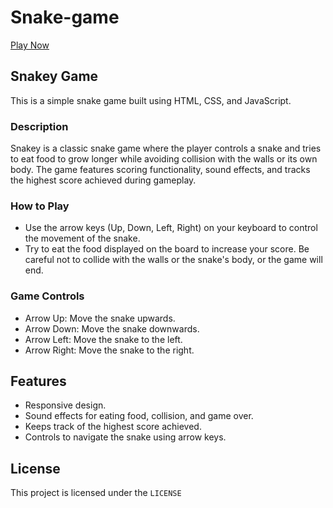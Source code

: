 # Snake-game 
 [Play Now](https://snakey-bc.netlify.app/)


<h2> Snakey Game </h2>
<p> This is a simple snake game built using HTML, CSS, and JavaScript. </p>

<h3> Description </h3>
<p> Snakey is a classic snake game where the player controls a snake and tries to eat food to grow longer while avoiding collision with the walls or its own body. The game features scoring functionality, sound effects, and tracks the highest score achieved during gameplay. </p>
<h3> How to Play </h3>
<ul>
 <li> Use the arrow keys (Up, Down, Left, Right) on your keyboard to control the movement of the snake.</li>

 <li> Try to eat the food displayed on the board to increase your score. Be careful not to collide with the walls or the snake's body, or the game will end.</li>
</ul>

<h3> Game Controls </h3>
<ul> 
<li> Arrow Up: Move the snake upwards.</li>
<li> Arrow Down: Move the snake downwards.</li>
<li> Arrow Left: Move the snake to the left.</li>
<li> Arrow Right: Move the snake to the right.</li>
</ul>

<h2> Features </h2>
<ul> 
<li> Responsive design.</li>
<li> Sound effects for eating food, collision, and game over.</li>
<li> Keeps track of the highest score achieved.</li>
<li> Controls to navigate the snake using arrow keys.</li>
</ul>


<h2> License </h2> 
<p> This project is licensed under the <code>LICENSE</code></p>
